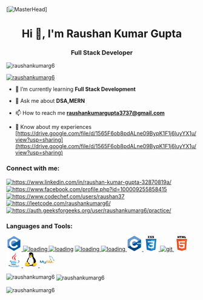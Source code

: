 [![MasterHead](https://www.wingstechsolutions.com/wp-content/uploads/2022/03/full-stack-development.gif)]
<h1 align="center">Hi 👋, I'm Raushan Kumar Gupta</h1>
<h3 align="center">Full Stack Developer</h3>


<p align="left"> <img src="https://komarev.com/ghpvc/?username=raushankumarg6&label=Profile%20views&color=0e75b6&style=flat" alt="raushankumarg6" /> </p>

<p align="left"> <a href="https://github.com/ryo-ma/github-profile-trophy"><img src="https://github-profile-trophy.vercel.app/?username=raushankumarg6" alt="raushankumarg6" /></a> </p>

- 🌱 I’m currently learning **Full Stack Development**

- 💬 Ask me about **DSA,MERN**

- 📫 How to reach me **raushankumargupta3737@gmail.com**

- 📄 Know about my experiences [https://drive.google.com/file/d/1565F6ob8pdALne09BypK1F1j6luyYX1u/view?usp=sharing](https://drive.google.com/file/d/1565F6ob8pdALne09BypK1F1j6luyYX1u/view?usp=sharing)

<h3 align="left">Connect with me:</h3>
<p align="left">
<a href="https://linkedin.com/in/https://www.linkedin.com/in/raushan-kumar-gupta-32870819a/" target="blank"><img align="center" src="https://raw.githubusercontent.com/rahuldkjain/github-profile-readme-generator/master/src/images/icons/Social/linked-in-alt.svg" alt="https://www.linkedin.com/in/raushan-kumar-gupta-32870819a/" height="30" width="40" /></a>
<a href="https://fb.com/https://www.facebook.com/profile.php?id=100009255858415" target="blank"><img align="center" src="https://raw.githubusercontent.com/rahuldkjain/github-profile-readme-generator/master/src/images/icons/Social/facebook.svg" alt="https://www.facebook.com/profile.php?id=100009255858415" height="30" width="40" /></a>
<a href="https://www.codechef.com/users/https://www.codechef.com/users/raushan37" target="blank"><img align="center" src="https://cdn.jsdelivr.net/npm/simple-icons@3.1.0/icons/codechef.svg" alt="https://www.codechef.com/users/raushan37" height="30" width="40" /></a>
<a href="https://www.leetcode.com/raushankumarg6/" target="blank"><img align="center" src="https://raw.githubusercontent.com/rahuldkjain/github-profile-readme-generator/master/src/images/icons/Social/leet-code.svg" alt="https://leetcode.com/raushankumarg6/" height="30" width="40" /></a>
<a href="https://auth.geeksforgeeks.org/user/https://auth.geeksforgeeks.org/user/raushankumarg6/practice/" target="blank"><img align="center" src="https://raw.githubusercontent.com/rahuldkjain/github-profile-readme-generator/master/src/images/icons/Social/geeks-for-geeks.svg" alt="https://auth.geeksforgeeks.org/user/raushankumarg6/practice/" height="30" width="40" /></a>
</p>

<h3 align="left">Languages and Tools:</h3>
<p align="left"> <a href="https://www.cprogramming.com/" target="_blank" rel="noreferrer"> <img src="https://raw.githubusercontent.com/devicons/devicon/master/icons/c/c-original.svg" alt="c" width="40" height="40"/> </a>
   <a href="https://react.dev/"> <img src="https://cdn.freebiesupply.com/logos/thumbs/2x/react-1-logo.png"  height="40" width="40" alt="loading"/> </a>
   <a href="https://www.typescriptlang.org/"><img src="https://cdn.iconscout.com/icon/free/png-256/free-typescript-3629713-3030764.png"  height="40" width="40" alt="loading" /></a>
  <a href="https://www.sonarsource.com/products/sonarcloud/"> <img src="https://seeklogo.com/images/S/sonarcloud-logo-39208B5388-seeklogo.com.png"  height="40" width="40" alt="loading" /> </a>
  <a href="https://storybook.js.org/"><img src="https://avatars.githubusercontent.com/u/22632046?s=280&v=4"  height="40" width="40" alt="loading" /> </a>
  <a href="https://www.w3schools.com/cpp/" target="_blank" rel="noreferrer"> <img src="https://raw.githubusercontent.com/devicons/devicon/master/icons/cplusplus/cplusplus-original.svg" alt="cplusplus" width="40" height="40"/> </a> <a href="https://www.w3schools.com/css/" target="_blank" rel="noreferrer"> <img src="https://raw.githubusercontent.com/devicons/devicon/master/icons/css3/css3-original-wordmark.svg" alt="css3" width="40" height="40"/> </a> <a href="https://git-scm.com/" target="_blank" rel="noreferrer"> <img src="https://www.vectorlogo.zone/logos/git-scm/git-scm-icon.svg" alt="git" width="40" height="40"/> </a> <a href="https://www.w3.org/html/" target="_blank" rel="noreferrer"> <img src="https://raw.githubusercontent.com/devicons/devicon/master/icons/html5/html5-original-wordmark.svg" alt="html5" width="40" height="40"/> </a> <a href="https://www.java.com" target="_blank" rel="noreferrer"> <img src="https://raw.githubusercontent.com/devicons/devicon/master/icons/java/java-original.svg" alt="java" width="40" height="40"/> </a> <a href="https://www.linux.org/" target="_blank" rel="noreferrer"> <img src="https://raw.githubusercontent.com/devicons/devicon/master/icons/linux/linux-original.svg" alt="linux" width="40" height="40"/> </a> <a href="https://www.mysql.com/" target="_blank" rel="noreferrer"> <img src="https://raw.githubusercontent.com/devicons/devicon/master/icons/mysql/mysql-original-wordmark.svg" alt="mysql" width="40" height="40"/> </a> </p>

<p><img align="left" src="https://github-readme-stats.vercel.app/api/top-langs?username=raushankumarg6&show_icons=true&locale=en&layout=compact" alt="raushankumarg6" /></p>

<p>&nbsp;<img align="center" src="https://github-readme-stats.vercel.app/api?username=raushankumarg6&show_icons=true&locale=en" alt="raushankumarg6" /></p>

<p><img align="center" src="https://github-readme-streak-stats.herokuapp.com/?user=raushankumarg6&" alt="raushankumarg6" /></p>
